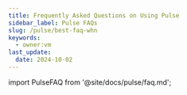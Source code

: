 ```yaml
---
title: Frequently Asked Questions on Using Pulse
sidebar_label: Pulse FAQs
slug: /pulse/best-faq-whn
keywords:
  - owner:vm
last_update:
  date: 2024-10-02
---
```


import PulseFAQ from '@site/docs/pulse/faq.md';

<PulseFAQ />